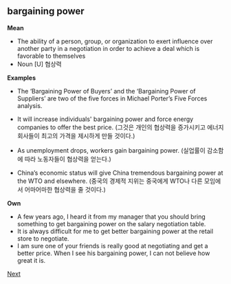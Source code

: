 bargaining power
------------

**Mean**
- The ability of a person, group, or organization to exert influence over another party in a negotiation in order to achieve a deal which is favorable to themselves
- Noun [U] 협상력


**Examples**
- The ‘Bargaining Power of Buyers’ and the ‘Bargaining Power of Suppliers’ are two of the five forces in Michael Porter’s Five Forces analysis.
- It will increase individuals' bargaining power and force energy companies to offer the best price.
  (그것은 개인의 협상력을 증가시키고 에너지 회사들이 최고의 가격을 제시하게 만들 것이다.)
- As unemployment drops, workers gain bargaining power.
  (실업률이 감소함에 따라 노동자들이 협상력을 얻는다.)

- China’s economic status will give China tremendous bargaining power at the WTO and elsewhere. 
  (중국의 경제적 지위는 중국에게 WTO나 다른 모임에서 어마어마한 협상력을 줄 것이다.)

**Own**
- A few years ago, I heard it from my manager that you should bring something to get bargaining power on the salary negotiation table.
- It is always difficult for me to get better bargaining power at the retail store to negotiate. 
- I am sure one of your friends is really good at negotiating and get a better price. When I see his bargaining power, I can not believe how great it is.

[Next](./8_outwardly.md)

